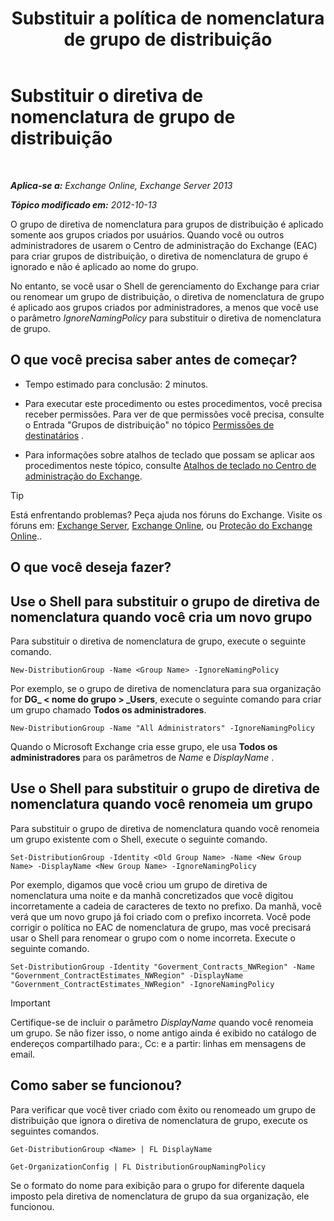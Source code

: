 ﻿---
title: 'Substituir a política de nomenclatura de grupo de distribuição'
TOCTitle: Substituir o diretiva de nomenclatura de grupo de distribuição
ms:assetid: 9eb23fc9-3f59-4d09-9077-85c89a051ee0
ms:mtpsurl: https://technet.microsoft.com/pt-br/library/JJ218685(v=EXCHG.150)
ms:contentKeyID: 50484767
ms.date: 05/22/2018
mtps_version: v=EXCHG.150
ms.translationtype: MT
---

# Substituir o diretiva de nomenclatura de grupo de distribuição

 

_**Aplica-se a:** Exchange Online, Exchange Server 2013_

_**Tópico modificado em:** 2012-10-13_

O grupo de diretiva de nomenclatura para grupos de distribuição é aplicado somente aos grupos criados por usuários. Quando você ou outros administradores de usarem o Centro de administração do Exchange (EAC) para criar grupos de distribuição, o diretiva de nomenclatura de grupo é ignorado e não é aplicado ao nome do grupo.

No entanto, se você usar o Shell de gerenciamento do Exchange para criar ou renomear um grupo de distribuição, o diretiva de nomenclatura de grupo é aplicado aos grupos criados por administradores, a menos que você use o parâmetro *IgnoreNamingPolicy* para substituir o diretiva de nomenclatura de grupo.

## O que você precisa saber antes de começar?

  - Tempo estimado para conclusão: 2 minutos.

  - Para executar este procedimento ou estes procedimentos, você precisa receber permissões. Para ver de que permissões você precisa, consulte o Entrada "Grupos de distribuição" no tópico [Permissões de destinatários](recipients-permissions-exchange-2013-help.md) .

  - Para informações sobre atalhos de teclado que possam se aplicar aos procedimentos neste tópico, consulte [Atalhos de teclado no Centro de administração do Exchange](keyboard-shortcuts-in-the-exchange-admin-center-exchange-online-protection-help.md).


> [!TIP]
> Está enfrentando problemas? Peça ajuda nos fóruns do Exchange. Visite os fóruns em: <A href="https://go.microsoft.com/fwlink/p/?linkid=60612">Exchange Server</A>, <A href="https://go.microsoft.com/fwlink/p/?linkid=267542">Exchange Online</A>, ou <A href="https://go.microsoft.com/fwlink/p/?linkid=285351">Proteção do Exchange Online</A>..



## O que você deseja fazer?

## Use o Shell para substituir o grupo de diretiva de nomenclatura quando você cria um novo grupo

Para substituir o diretiva de nomenclatura de grupo, execute o seguinte comando.

    New-DistributionGroup -Name <Group Name> -IgnoreNamingPolicy

Por exemplo, se o grupo de diretiva de nomenclatura para sua organização for **DG\_ \< nome do grupo \> \_Users**, execute o seguinte comando para criar um grupo chamado **Todos os administradores**.

    New-DistributionGroup -Name "All Administrators" -IgnoreNamingPolicy

Quando o Microsoft Exchange cria esse grupo, ele usa **Todos os administradores** para os parâmetros de *Name* e *DisplayName* .

## Use o Shell para substituir o grupo de diretiva de nomenclatura quando você renomeia um grupo

Para substituir o grupo de diretiva de nomenclatura quando você renomeia um grupo existente com o Shell, execute o seguinte comando.

    Set-DistributionGroup -Identity <Old Group Name> -Name <New Group Name> -DisplayName <New Group Name> -IgnoreNamingPolicy

Por exemplo, digamos que você criou um grupo de diretiva de nomenclatura uma noite e da manhã concretizados que você digitou incorretamente a cadeia de caracteres de texto no prefixo. Da manhã, você verá que um novo grupo já foi criado com o prefixo incorreta. Você pode corrigir o política no EAC de nomenclatura de grupo, mas você precisará usar o Shell para renomear o grupo com o nome incorreta. Execute o seguinte comando.

    Set-DistributionGroup -Identity "Goverment_Contracts_NWRegion" -Name "Government_ContractEstimates_NWRegion" -DisplayName "Government_ContractEstimates_NWRegion" -IgnoreNamingPolicy


> [!IMPORTANT]
> Certifique-se de incluir o parâmetro <EM>DisplayName</EM> quando você renomeia um grupo. Se não fizer isso, o nome antigo ainda é exibido no catálogo de endereços compartilhado para:, Cc: e a partir: linhas em mensagens de email.



## Como saber se funcionou?

Para verificar que você tiver criado com êxito ou renomeado um grupo de distribuição que ignora o diretiva de nomenclatura de grupo, execute os seguintes comandos.

    Get-DistributionGroup <Name> | FL DisplayName

    Get-OrganizationConfig | FL DistributionGroupNamingPolicy

Se o formato do nome para exibição para o grupo for diferente daquela imposto pela diretiva de nomenclatura de grupo da sua organização, ele funcionou.

